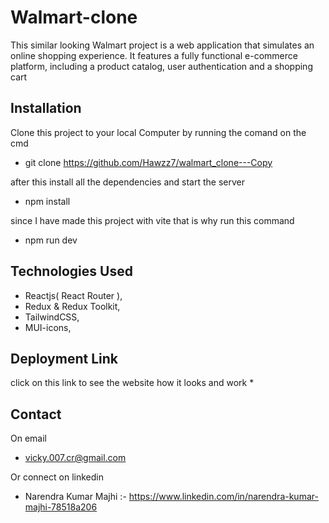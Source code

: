 # Walmart-clone

This similar looking Walmart project is a web application that simulates an online shopping experience. It features a fully functional e-commerce platform, including a product catalog, user authentication and a shopping cart


## Installation

Clone this project to your local Computer by running the comand on the cmd 

 * git clone https://github.com/Hawzz7/walmart_clone---Copy

after this install all the dependencies and start the server

* npm install

since I have made this project with vite that is why run this command
* npm run dev

## Technologies Used

* Reactjs( React Router ),
* Redux & Redux Toolkit,
* TailwindCSS,
* MUI-icons,

## Deployment Link
click on this link to see the website how it looks and work
* 

## Contact

On email

* vicky.007.cr@gmail.com
  
Or connect on linkedin

* Narendra Kumar Majhi :- https://www.linkedin.com/in/narendra-kumar-majhi-78518a206
